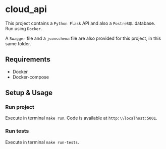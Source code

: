 # cloud_api

This project contains a `Python Flask` API and also a `PostreSQL` database. Run using `Docker`.

A `Swagger` file and a `jsonschema` file are also provided for this project, in this same folder.

## Requirements

- Docker
- Docker-compose

## Setup & Usage

### Run project

Execute in terminal `make run`. Code is available at `http:\\localhost:5001`.

### Run tests

Execute in terminal `make run-tests`.